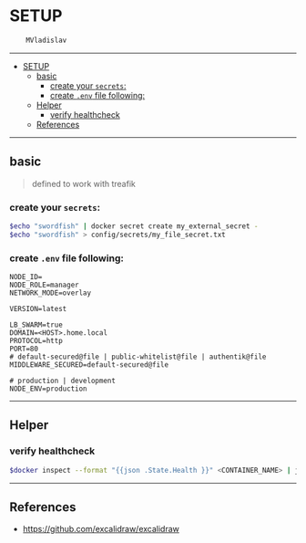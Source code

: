 # SETUP

```sh
    MVladislav
```

---

- [SETUP](#setup)
  - [basic](#basic)
    - [create your `secrets`:](#create-your-secrets)
    - [create `.env` file following:](#create-env-file-following)
  - [Helper](#helper)
    - [verify healthcheck](#verify-healthcheck)
  - [References](#references)

---

## basic

> defined to work with treafik

### create your `secrets`:

```sh
$echo "swordfish" | docker secret create my_external_secret -
$echo "swordfish" > config/secrets/my_file_secret.txt
```

### create `.env` file following:

```env
NODE_ID=
NODE_ROLE=manager
NETWORK_MODE=overlay

VERSION=latest

LB_SWARM=true
DOMAIN=<HOST>.home.local
PROTOCOL=http
PORT=80
# default-secured@file | public-whitelist@file | authentik@file
MIDDLEWARE_SECURED=default-secured@file

# production | development
NODE_ENV=production
```

---

## Helper

### verify healthcheck

```sh
$docker inspect --format "{{json .State.Health }}" <CONTAINER_NAME> | jq
```

---

## References

- <https://github.com/excalidraw/excalidraw>
